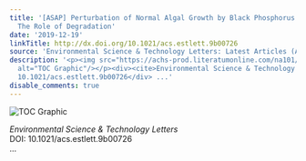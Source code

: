 ```yaml
---
title: '[ASAP] Perturbation of Normal Algal Growth by Black Phosphorus Nanosheets:
  The Role of Degradation'
date: '2019-12-19'
linkTitle: http://dx.doi.org/10.1021/acs.estlett.9b00726
source: 'Environmental Science & Technology Letters: Latest Articles (ACS Publications)'
description: '<p><img src="https://achs-prod.literatumonline.com/na101/home/literatum/publisher/achs/journals/content/estlcu/0/estlcu.ahead-of-print/acs.estlett.9b00726/20191219/images/medium/ez9b00726_0003.gif"
  alt="TOC Graphic"/></p><div><cite>Environmental Science & Technology Letters</cite></div><div>DOI:
  10.1021/acs.estlett.9b00726</div> ...'
disable_comments: true
---
```

<p><img src="https://achs-prod.literatumonline.com/na101/home/literatum/publisher/achs/journals/content/estlcu/0/estlcu.ahead-of-print/acs.estlett.9b00726/20191219/images/medium/ez9b00726_0003.gif" alt="TOC Graphic"/></p><div><cite>Environmental Science & Technology Letters</cite></div><div>DOI: 10.1021/acs.estlett.9b00726</div> ...